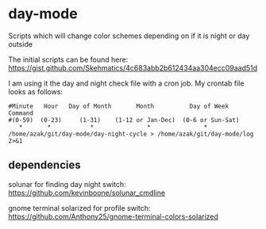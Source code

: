 # day-mode
Scripts which will change color schemes depending on if it is night or day outside

The initial scripts can be found here: https://gist.github.com/Skehmatics/4c683abb2b612434aa304ecc09aad51d

I am using it the day and night check file with a cron job.
My crontab file looks as follows:

```
#Minute   Hour   Day of Month       Month          Day of Week        Command
#(0-59)  (0-23)     (1-31)    (1-12 or Jan-Dec)  (0-6 or Sun-Sat)
   *       *           *               *               *           /home/azak/git/day-mode/day-night-cycle > /home/azak/git/day-mode/log 2>&1

```
## dependencies

solunar for finding day night switch: 
https://github.com/kevinboone/solunar_cmdline

gnome terminal solarized for profile switch:
https://github.com/Anthony25/gnome-terminal-colors-solarized
